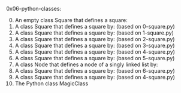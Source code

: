 0x06-python-classes:

0. An empty class Square that defines a square:
1. A class Square that defines a square by: (based on 0-square.py)
2. A class Square that defines a square by: (based on 1-square.py)
3. A class Square that defines a square by: (based on 2-square.py)
4. A class Square that defines a square by: (based on 3-square.py)
5. A class Square that defines a square by: (based on 4-square.py)
6. A class Square that defines a square by: (based on 5-square.py)
7. A class Node that defines a node of a singly linked list by:
8. A class Square that defines a square by: (based on 6-square.py)
9. A class Square that defines a square by: (based on 4-square.py)
10. The Python class MagicClass
